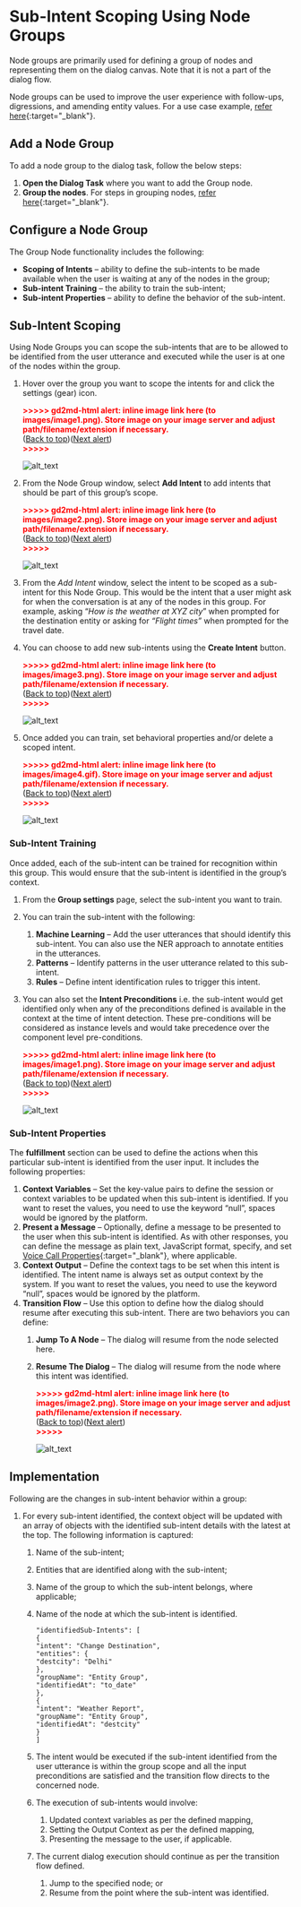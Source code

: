 # Sub-Intent Scoping Using Node Groups

Node groups are primarily used for defining a group of nodes and representing them on the dialog canvas. Note that it is not a part of the dialog flow.

Node groups can be used to improve the user experience with follow-ups, digressions, and amending entity values. For a use case example, [refer here](../../../../../how-tos/build-a-banking-assistant/deploy-the-assistant/intent-scoping-using-group-node){:target="_blank"}.


## Add a Node Group

To add a node group to the dialog task, follow the below steps:

1. **Open the Dialog Task** where you want to add the Group node.
2. **Group the nodes**. For steps in grouping nodes, [refer here](../../using-the-dialog-builder-tool/#manage-groups){:target="_blank"}.

## Configure a Node Group

The Group Node functionality includes the following:

* **Scoping of Intents** – ability to define the sub-intents to be made available when the user is waiting at any of the nodes in the group;
* **Sub-intent Training** – the ability to train the sub-intent;
* **Sub-intent Properties** – ability to define the behavior of the sub-intent.


## Sub-Intent Scoping

Using Node Groups you can scope the sub-intents that are to be allowed to be identified from the user utterance and executed while the user is at one of the nodes within the group.

1. Hover over the group you want to scope the intents for and click the settings (gear) icon.

    <p id="gdcalert1" ><span style="color: red; font-weight: bold">>>>>>  gd2md-html alert: inline image link here (to images/image1.png). Store image on your image server and adjust path/filename/extension if necessary. </span><br>(<a href="#">Back to top</a>)(<a href="#gdcalert2">Next alert</a>)<br><span style="color: red; font-weight: bold">>>>>> </span></p>

    ![alt_text](images/image1.png "image_tooltip")

2. From the Node Group window, select **Add Intent** to add intents that should be part of this group’s scope.

    <p id="gdcalert2" ><span style="color: red; font-weight: bold">>>>>>  gd2md-html alert: inline image link here (to images/image2.png). Store image on your image server and adjust path/filename/extension if necessary. </span><br>(<a href="#">Back to top</a>)(<a href="#gdcalert3">Next alert</a>)<br><span style="color: red; font-weight: bold">>>>>> </span></p>

    ![alt_text](images/image2.png "image_tooltip")

3. From the _Add Intent_ window, select the intent to be scoped as a sub-intent for this Node Group. This would be the intent that a user might ask for when the conversation is at any of the nodes in this group. For example, asking “_How is the weather at XYZ city_” when prompted for the destination entity or asking for _“Flight times”_ when prompted for the travel date.

4. You can choose to add new sub-intents using the **Create Intent** button.

    <p id="gdcalert3" ><span style="color: red; font-weight: bold">>>>>>  gd2md-html alert: inline image link here (to images/image3.png). Store image on your image server and adjust path/filename/extension if necessary. </span><br>(<a href="#">Back to top</a>)(<a href="#gdcalert4">Next alert</a>)<br><span style="color: red; font-weight: bold">>>>>> </span></p>

    ![alt_text](images/image3.png "image_tooltip")

5. Once added you can train, set behavioral properties and/or delete a scoped intent.

    <p id="gdcalert4" ><span style="color: red; font-weight: bold">>>>>>  gd2md-html alert: inline image link here (to images/image4.gif). Store image on your image server and adjust path/filename/extension if necessary. </span><br>(<a href="#">Back to top</a>)(<a href="#gdcalert5">Next alert</a>)<br><span style="color: red; font-weight: bold">>>>>> </span></p>

    ![alt_text](images/image4.gif "image_tooltip")


### Sub-Intent Training

Once added, each of the sub-intent can be trained for recognition within this group. This would ensure that the sub-intent is identified in the group’s context.

1. From the **Group settings** page, select the sub-intent you want to train.
2. You can train the sub-intent with the following:
    1. **Machine Learning** – Add the user utterances that should identify this sub-intent. You can also use the NER approach to annotate entities in the utterances.
    2. **Patterns** – Identify patterns in the user utterance related to this sub-intent.
    3. **Rules** – Define intent identification rules to trigger this intent.

3. You can also set the **Intent Preconditions** i.e. the sub-intent would get identified only when any of the preconditions defined is available in the context at the time of intent detection. These pre-conditions will be considered as instance levels and would take precedence over the component level pre-conditions.

    <p id="gdcalert1" ><span style="color: red; font-weight: bold">>>>>>  gd2md-html alert: inline image link here (to images/image1.png). Store image on your image server and adjust path/filename/extension if necessary. </span><br>(<a href="#">Back to top</a>)(<a href="#gdcalert2">Next alert</a>)<br><span style="color: red; font-weight: bold">>>>>> </span></p>

    ![alt_text](images/image1.png "image_tooltip")


### Sub-Intent Properties

The **fulfillment** section can be used to define the actions when this particular sub-intent is identified from the user input. It includes the following properties:

1. **Context Variables** – Set the key-value pairs to define the session or context variables to be updated when this sub-intent is identified. If you want to reset the values, you need to use the keyword “null”, spaces would be ignored by the platform.
2. **Present a Message** – Optionally, define a message to be presented to the user when this sub-intent is identified. As with other responses, you can define the message as plain text, JavaScript format, specify, and set [Voice Call Properties](../../../../../channels/call-properties){:target="_blank"}, where applicable.
3. **Context Output** – Define the context tags to be set when this intent is identified. The intent name is always set as output context by the system. If you want to reset the values, you need to use the keyword “null”, spaces would be ignored by the platform.
4. **Transition Flow** – Use this option to define how the dialog should resume after executing this sub-intent. There are two behaviors you can define:
    1. **Jump To A Node** – The dialog will resume from the node selected here.
    2. **Resume The Dialog** – The dialog will resume from the node where this intent was identified.

        <p id="gdcalert2" ><span style="color: red; font-weight: bold">>>>>>  gd2md-html alert: inline image link here (to images/image2.png). Store image on your image server and adjust path/filename/extension if necessary. </span><br>(<a href="#">Back to top</a>)(<a href="#gdcalert3">Next alert</a>)<br><span style="color: red; font-weight: bold">>>>>> </span></p>

        ![alt_text](images/image2.png "image_tooltip")


## Implementation

Following are the changes in sub-intent behavior within a group:

1. For every sub-intent identified, the context object will be updated with an array of objects with the identified sub-intent details with the latest at the top. The following information is captured:  

    1. Name of the sub-intent;
    2. Entities that are identified along with the sub-intent;
    3. Name of the group to which the sub-intent belongs, where applicable;
    4. Name of the node at which the sub-intent is identified.
    
        ```
        "identifiedSub-Intents": [
        {
        "intent": "Change Destination",
        "entities": {
        "destcity": "Delhi"
        },
        "groupName": "Entity Group",
        "identifiedAt": "to_date"
        },
        {
        "intent": "Weather Report",
        "groupName": "Entity Group",
        "identifiedAt": "destcity"
        }
        ]
        ```

    5. The intent would be executed if the sub-intent identified from the user utterance is within the group scope and all the input preconditions are satisfied and the transition flow directs to the concerned node.
    6. The execution of sub-intents would involve:  

        1. Updated context variables as per the defined mapping,
        2. Setting the Output Context as per the defined mapping,
        3. Presenting the message to the user, if applicable.
        
    7. The current dialog execution should continue as per the transition flow defined.  
    
        1. Jump to the specified node; or
        2. Resume from the point where the sub-intent was identified.